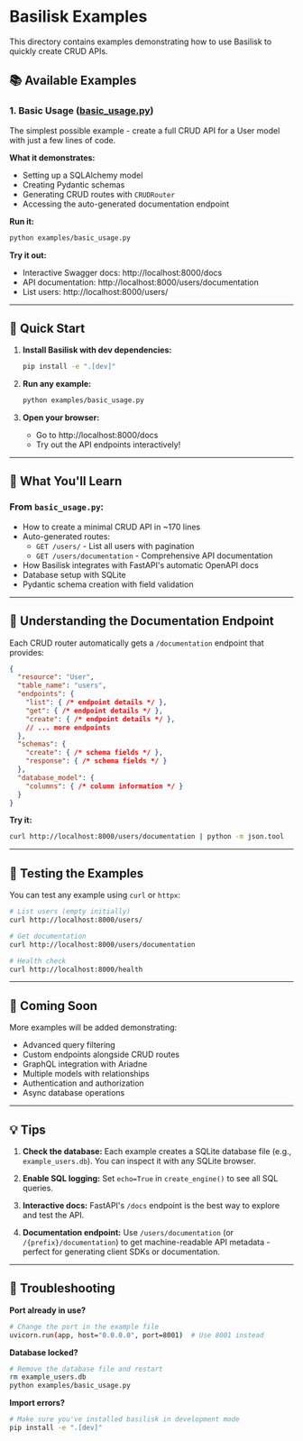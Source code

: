 # Basilisk Examples

This directory contains examples demonstrating how to use Basilisk to quickly create CRUD APIs.

## 📚 Available Examples

### 1. Basic Usage ([basic_usage.py](basic_usage.py))

The simplest possible example - create a full CRUD API for a User model with just a few lines of code.

**What it demonstrates:**
- Setting up a SQLAlchemy model
- Creating Pydantic schemas
- Generating CRUD routes with `CRUDRouter`
- Accessing the auto-generated documentation endpoint

**Run it:**
```bash
python examples/basic_usage.py
```

**Try it out:**
- Interactive Swagger docs: http://localhost:8000/docs
- API documentation: http://localhost:8000/users/documentation
- List users: http://localhost:8000/users/

---

## 🚀 Quick Start

1. **Install Basilisk with dev dependencies:**
   ```bash
   pip install -e ".[dev]"
   ```

2. **Run any example:**
   ```bash
   python examples/basic_usage.py
   ```

3. **Open your browser:**
   - Go to http://localhost:8000/docs
   - Try out the API endpoints interactively!

---

## 🎯 What You'll Learn

### From `basic_usage.py`:
- How to create a minimal CRUD API in ~170 lines
- Auto-generated routes:
  - `GET /users/` - List all users with pagination
  - `GET /users/documentation` - Comprehensive API documentation
- How Basilisk integrates with FastAPI's automatic OpenAPI docs
- Database setup with SQLite
- Pydantic schema creation with field validation

---

## 📖 Understanding the Documentation Endpoint

Each CRUD router automatically gets a `/documentation` endpoint that provides:

```json
{
  "resource": "User",
  "table_name": "users",
  "endpoints": {
    "list": { /* endpoint details */ },
    "get": { /* endpoint details */ },
    "create": { /* endpoint details */ },
    // ... more endpoints
  },
  "schemas": {
    "create": { /* schema fields */ },
    "response": { /* schema fields */ }
  },
  "database_model": {
    "columns": { /* column information */ }
  }
}
```

**Try it:**
```bash
curl http://localhost:8000/users/documentation | python -m json.tool
```

---

## 🧪 Testing the Examples

You can test any example using `curl` or `httpx`:

```bash
# List users (empty initially)
curl http://localhost:8000/users/

# Get documentation
curl http://localhost:8000/users/documentation

# Health check
curl http://localhost:8000/health
```

---

## 🔮 Coming Soon

More examples will be added demonstrating:
- Advanced query filtering
- Custom endpoints alongside CRUD routes
- GraphQL integration with Ariadne
- Multiple models with relationships
- Authentication and authorization
- Async database operations

---

## 💡 Tips

1. **Check the database:** Each example creates a SQLite database file (e.g., `example_users.db`). You can inspect it with any SQLite browser.

2. **Enable SQL logging:** Set `echo=True` in `create_engine()` to see all SQL queries.

3. **Interactive docs:** FastAPI's `/docs` endpoint is the best way to explore and test the API.

4. **Documentation endpoint:** Use `/users/documentation` (or `/{prefix}/documentation`) to get machine-readable API metadata - perfect for generating client SDKs or documentation.

---

## 🐛 Troubleshooting

**Port already in use?**
```bash
# Change the port in the example file
uvicorn.run(app, host="0.0.0.0", port=8001)  # Use 8001 instead
```

**Database locked?**
```bash
# Remove the database file and restart
rm example_users.db
python examples/basic_usage.py
```

**Import errors?**
```bash
# Make sure you've installed basilisk in development mode
pip install -e ".[dev]"
```

